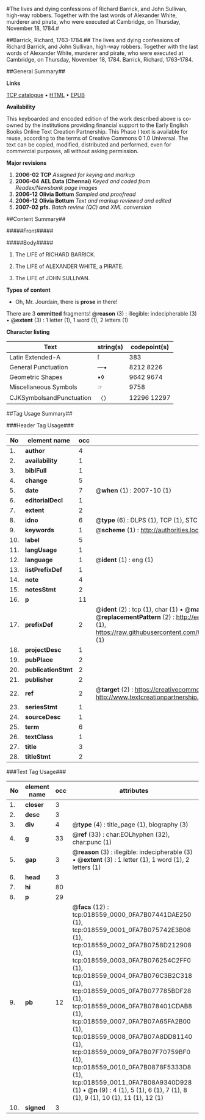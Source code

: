 #The lives and dying confessions of Richard Barrick, and John Sullivan, high-way robbers. Together with the last words of Alexander White, murderer and pirate, who were executed at Cambridge, on Thursday, November 18, 1784.#

##Barrick, Richard, 1763-1784.##
The lives and dying confessions of Richard Barrick, and John Sullivan, high-way robbers. Together with the last words of Alexander White, murderer and pirate, who were executed at Cambridge, on Thursday, November 18, 1784.
Barrick, Richard, 1763-1784.

##General Summary##

**Links**

[TCP catalogue](http://www.ota.ox.ac.uk/tcp/)  • 
[HTML](http://tei.it.ox.ac.uk/tcp/Texts-HTML/free/N14/N14628.html)  • 
[EPUB](http://tei.it.ox.ac.uk/tcp/Texts-EPUB/free/N14/N14628.epub)

**Availability**

This keyboarded and encoded edition of the
	       work described above is co-owned by the institutions
	       providing financial support to the Early English Books
	       Online Text Creation Partnership. This Phase I text is
	       available for reuse, according to the terms of Creative
	       Commons 0 1.0 Universal. The text can be copied,
	       modified, distributed and performed, even for
	       commercial purposes, all without asking permission.

**Major revisions**

1. __2006-02__ __TCP__ *Assigned for keying and markup*
1. __2006-04__ __AEL Data (Chennai)__ *Keyed and coded from Readex/Newsbank page images*
1. __2006-12__ __Olivia Bottum__ *Sampled and proofread*
1. __2006-12__ __Olivia Bottum__ *Text and markup reviewed and edited*
1. __2007-02__ __pfs.__ *Batch review (QC) and XML conversion*

##Content Summary##

#####Front#####

#####Body#####

1. The LIFE of RICHARD BARRICK.

1. The LIFE of ALEXANDER WHITE, a PIRATE.

1. The LIFE of JOHN SULLIVAN.

**Types of content**

  * Oh, Mr. Jourdain, there is **prose** in there!

There are 3 **ommitted** fragments! 
 @__reason__ (3) : illegible: indecipherable (3)  •  @__extent__ (3) : 1 letter (1), 1 word (1), 2 letters (1)

**Character listing**


|Text|string(s)|codepoint(s)|
|---|---|---|
|Latin Extended-A|ſ|383|
|General Punctuation|—•|8212 8226|
|Geometric Shapes|▪◊|9642 9674|
|Miscellaneous Symbols|☞|9758|
|CJKSymbolsandPunctuation|〈〉|12296 12297|

##Tag Usage Summary##

###Header Tag Usage###

|No|element name|occ|attributes|
|---|---|---|---|
|1.|__author__|4||
|2.|__availability__|1||
|3.|__biblFull__|1||
|4.|__change__|5||
|5.|__date__|7| @__when__ (1) : 2007-10 (1)|
|6.|__editorialDecl__|1||
|7.|__extent__|2||
|8.|__idno__|6| @__type__ (6) : DLPS (1), TCP (1), STC (1), NOTIS (1), IMAGE-SET (1), EVANS-CITATION (1)|
|9.|__keywords__|1| @__scheme__ (1) : http://authorities.loc.gov/ (1)|
|10.|__label__|5||
|11.|__langUsage__|1||
|12.|__language__|1| @__ident__ (1) : eng (1)|
|13.|__listPrefixDef__|1||
|14.|__note__|4||
|15.|__notesStmt__|2||
|16.|__p__|11||
|17.|__prefixDef__|2| @__ident__ (2) : tcp (1), char (1)  •  @__matchPattern__ (2) : ([0-9\-]+):([0-9IVX]+) (1), (.+) (1)  •  @__replacementPattern__ (2) : http://eebo.chadwyck.com/downloadtiff?vid=$1&page=$2 (1), https://raw.githubusercontent.com/textcreationpartnership/Texts/master/tcpchars.xml#$1 (1)|
|18.|__projectDesc__|1||
|19.|__pubPlace__|2||
|20.|__publicationStmt__|2||
|21.|__publisher__|2||
|22.|__ref__|2| @__target__ (2) : https://creativecommons.org/publicdomain/zero/1.0/ (1), http://www.textcreationpartnership.org/docs/. (1)|
|23.|__seriesStmt__|1||
|24.|__sourceDesc__|1||
|25.|__term__|6||
|26.|__textClass__|1||
|27.|__title__|3||
|28.|__titleStmt__|2||


###Text Tag Usage###

|No|element name|occ|attributes|
|---|---|---|---|
|1.|__closer__|3||
|2.|__desc__|3||
|3.|__div__|4| @__type__ (4) : title_page (1), biography (3)|
|4.|__g__|33| @__ref__ (33) : char:EOLhyphen (32), char:punc (1)|
|5.|__gap__|3| @__reason__ (3) : illegible: indecipherable (3)  •  @__extent__ (3) : 1 letter (1), 1 word (1), 2 letters (1)|
|6.|__head__|3||
|7.|__hi__|80||
|8.|__p__|29||
|9.|__pb__|12| @__facs__ (12) : tcp:018559_0000_0FA7B07441DAE250 (1), tcp:018559_0001_0FA7B075742E3B08 (1), tcp:018559_0002_0FA7B0758D212908 (1), tcp:018559_0003_0FA7B076254C2FF0 (1), tcp:018559_0004_0FA7B076C3B2C318 (1), tcp:018559_0005_0FA7B077785BDF28 (1), tcp:018559_0006_0FA7B078401CDAB8 (1), tcp:018559_0007_0FA7B07A65FA2B00 (1), tcp:018559_0008_0FA7B07A8DD81140 (1), tcp:018559_0009_0FA7B07F70759BF0 (1), tcp:018559_0010_0FA7B0878F5333D8 (1), tcp:018559_0011_0FA7B08A9340D928 (1)  •  @__n__ (9) : 4 (1), 5 (1), 6 (1), 7 (1), 8 (1), 9 (1), 10 (1), 11 (1), 12 (1)|
|10.|__signed__|3||
